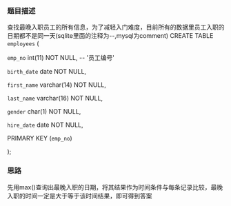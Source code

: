 ### 题目描述

查找最晚入职员工的所有信息，为了减轻入门难度，目前所有的数据里员工入职的日期都不是同一天(sqlite里面的注释为--,mysql为comment)
CREATE TABLE `employees` (

`emp_no` int(11) NOT NULL,  -- '员工编号'

`birth_date` date NOT NULL,

`first_name` varchar(14) NOT NULL,

`last_name` varchar(16) NOT NULL,

`gender` char(1) NOT NULL,

`hire_date` date NOT NULL,

PRIMARY KEY (`emp_no`)

);


### 思路
先用max()查询出最晚入职的日期，将其结果作为时间条件与每条记录比较，最晚入职的时间一定是大于等于该时间结果，即可得到答案

